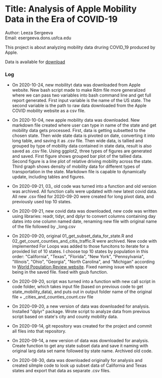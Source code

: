 # Title: Analysis of Apple Mobility Data in the Era of COVID-19

Author: Leeza Sergeeva  
Email: esergeeva.dons.usfca.edu


This project is about analyzing mobility data druring COVID_19 produced by Apple.

Data is available for [download](https://covid19.apple.com/mobility)


### Log
* On 2020-10-24, new mobilityt data was downloaded from Apple website. New bash script made to make Rdm file more generalized where we can pass two variables into bash command line and get full report generated. First input variable is the name of the US state. The second variable is the path to raw data downloaded from the Apple COVID mobility website as a csv file.
* On 2020-10-04, new apple mobility data was downloaded. New markdown file created where user can type in name of the state and get mobility data gets processed. First, data is getting subsetted to the chosen state. Then wide state data is pivoted on date, converting it into long table, and saving it as .csv file. Then wide data, is tallied and grouped by type of mobility data contained in state data, result is also saved as .csv file. Using ggplot2, three types of figures are generated and saved. First figure shows grouped bar plot of the tallied data. Second figure is a line plot of relative driving mobility across the state. Third graph shows density of mobility data for different types of transportation in the state. Markdown file is capable to dynamically update, including tables and figures.


* On 2020-09-21, 03_ old code was turned into a function and old version was archived. All function calls were updated with new latest covid data. All new .csv filed for 2020-09-20 were created for long pivot data, and previously used top 10 states.

* On 2020-09-21, new covid data was downloaded, new code was written using libraries: readr, tidyr, and dplyr to convert columns containing day dates into one column named date, renaming new file with original name of the file followed by _long.csv

* On 2020-09-20, original 01_get_subset_data_for_state.R and 02_get_count_counties_and_citis_traffic.R were archived. New code with implemented For Loops was added to those funcitons to iterate for a provided list of 10 states. I choose top 10 states by population in this order: "California", "Texas", "Florida", "New York", "Pennsylvania", "Illinois", "Ohio", "Georgia", "North Carolina", and "Michigan" according to [World Population Review website](https://worldpopulationreview.com/states). Fixed naming issue with space being in the saved file. fixed with gsub function.

* On 2020-09-20, script was turned into a function with new call script in code folder, which takes input file (based on previous code to get state_mobility_data), and puts out in output folder name of the original file + _cities_and_counties_count.csv file

* On 2020-09-20, a new version of data was downloaded for analysis. Installed "dplyr" package. Wrote script to analyze data from previous script based on state's city and county mobility data.

* On 2020-09-14, git repository was created for the project and commit all files into that repository.

* On 2020-09-14, a new version of data was downloaded for analysis. Create function to get any state subset data and save it naming with original larg data set name followed by state name. Archived old code. 

* On 2020-08-30, data was downloaded originally for analysis and created silmple code to look up subset data of California and Texas states and export that data as separate .csv files.

